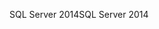 <span data-ttu-id="e92cd-101">SQL Server 2014</span><span class="sxs-lookup"><span data-stu-id="e92cd-101">SQL Server 2014</span></span>